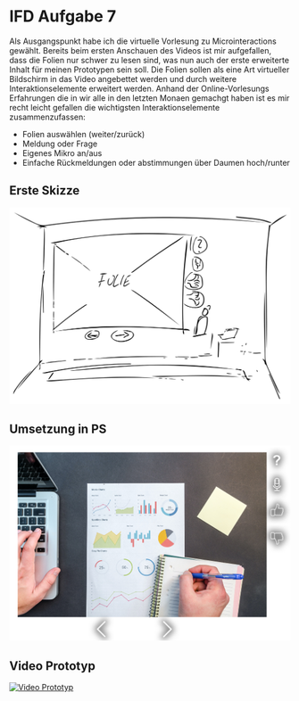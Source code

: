 # IFD Aufgabe 7

Als Ausgangspunkt habe ich die virtuelle Vorlesung zu Microinteractions gewählt. 
Bereits beim ersten Anschauen des Videos ist mir aufgefallen, dass die Folien nur schwer zu lesen sind, was nun auch der erste erweiterte Inhalt für meinen Prototypen sein soll. 
Die Folien sollen als eine Art virtueller Bildschirm in das Video angebettet werden und durch weitere Interaktionselemente erweitert werden.
Anhand der Online-Vorlesungs Erfahrungen die in wir alle in den letzten Monaen gemachgt haben ist es mir recht leicht gefallen die wichtigsten Interaktionselemente zusammenzufassen:

- Folien auswählen (weiter/zurück)
- Meldung oder Frage
- Eigenes Mikro an/aus
- Einfache Rückmeldungen oder abstimmungen über Daumen hoch/runter

## Erste Skizze
![skizze](task7_01.png)

## Umsetzung in PS
![PS](task7_02.png)

## Video Prototyp

[![Video Prototyp](http://img.youtube.com/vi/Y_TZY4bFVrw/0.jpg)](http://www.youtube.com/watch?v=Y_TZY4bFVrw "Video Prototyp")


